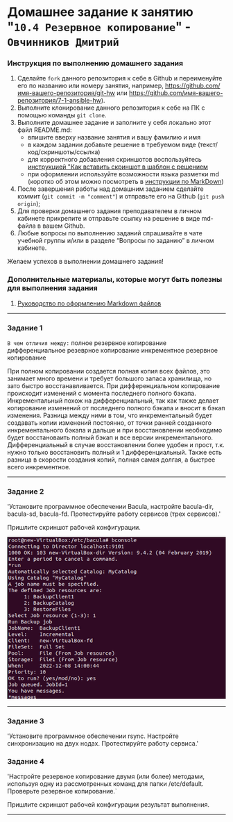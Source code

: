 # Домашнее задание к занятию "`10.4 Резервное копирование`" - `Овчинников Дмитрий`


### Инструкция по выполнению домашнего задания

   1. Сделайте `fork` данного репозитория к себе в Github и переименуйте его по названию или номеру занятия, например, https://github.com/имя-вашего-репозитория/git-hw или  https://github.com/имя-вашего-репозитория/7-1-ansible-hw).
   2. Выполните клонирование данного репозитория к себе на ПК с помощью команды `git clone`.
   3. Выполните домашнее задание и заполните у себя локально этот файл README.md:
      - впишите вверху название занятия и вашу фамилию и имя
      - в каждом задании добавьте решение в требуемом виде (текст/код/скриншоты/ссылка)
      - для корректного добавления скриншотов воспользуйтесь [инструкцией "Как вставить скриншот в шаблон с решением](https://github.com/netology-code/sys-pattern-homework/blob/main/screen-instruction.md)
      - при оформлении используйте возможности языка разметки md (коротко об этом можно посмотреть в [инструкции  по MarkDown](https://github.com/netology-code/sys-pattern-homework/blob/main/md-instruction.md))
   4. После завершения работы над домашним заданием сделайте коммит (`git commit -m "comment"`) и отправьте его на Github (`git push origin`);
   5. Для проверки домашнего задания преподавателем в личном кабинете прикрепите и отправьте ссылку на решение в виде md-файла в вашем Github.
   6. Любые вопросы по выполнению заданий спрашивайте в чате учебной группы и/или в разделе “Вопросы по заданию” в личном кабинете.
   
Желаем успехов в выполнении домашнего задания!
   
### Дополнительные материалы, которые могут быть полезны для выполнения задания

1. [Руководство по оформлению Markdown файлов](https://gist.github.com/Jekins/2bf2d0638163f1294637#Code)

---

### Задание 1

`В чем отличия между:`
 полное резервное копирование
 дифференциальное резеврное копирование
 инкрементное резервное копирование

При полном копировании создается полная копия всех файлов, это занимает много времени и 
требует большого запаса хранилища, но зато быстро восстанавливается. При дифференциальном
копирование происходит изменений с момента последнего полного бэкапа. Инкрементальный 
похож на дифференциальный, так как также делает копирование изменений от последнего полного 
бэкапа и вносит в бэкап изменения. Разница между ними в том, что инкрементальный будет создавать
копии изменений постоянно, от точки ранней созданного инкрементального бэкапа и дальше и при восстановлении
необходимо будет восстановаить полный бэкап и все версии инкрементального. Дифференциальный в случае восстановлении
более удобен и прост, т.к. нужно только восстановить полный и 1 дифференциальный. Также есть разница в скорости
создания копий, полная самая долгая, а быстрее всего инкрементное.  

---

### Задание 2

'Установите программное обеспечении Bacula, настройте bacula-dir, bacula-sd, bacula-fd. Протестируйте работу сервисов (трех сервисов).'

Пришлите скриншот рабочей конфигурации. 

![bacula](https://github.com/dmitri13/10_4/blob/main/img/bacula1.png)

---

### Задание 3

'Установите программное обеспечении rsync. Настройте синхронизацию на двух нодах. Протестируйте работу сервиса.'


### Задание 4

'Настройте резервное копирование двумя (или более) методами, используя одну из рассмотренных команд для папки /etc/default. Проверьте резервное копирование.`

Пришлите скриншот рабочей конфигурации результат выполнения. 

---

